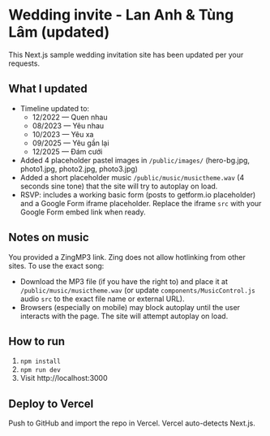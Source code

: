 # Wedding invite - Lan Anh & Tùng Lâm (updated)

This Next.js sample wedding invitation site has been updated per your requests.

## What I updated
- Timeline updated to:
  - 12/2022 — Quen nhau
  - 08/2023 — Yêu nhau
  - 10/2023 — Yêu xa
  - 09/2025 — Yêu gần lại
  - 12/2025 — Đám cưới
- Added 4 placeholder pastel images in `/public/images/` (hero-bg.jpg, photo1.jpg, photo2.jpg, photo3.jpg)
- Added a short placeholder music `/public/music/musictheme.wav` (4 seconds sine tone) that the site will try to autoplay on load.
- RSVP: includes a working basic form (posts to getform.io placeholder) and a Google Form iframe placeholder. Replace the iframe `src` with your Google Form embed link when ready.

## Notes on music
You provided a ZingMP3 link. Zing does not allow hotlinking from other sites.
To use the exact song:
- Download the MP3 file (if you have the right to) and place it at `/public/music/musictheme.wav` (or update `components/MusicControl.js` audio `src` to the exact file name or external URL).
- Browsers (especially on mobile) may block autoplay until the user interacts with the page. The site will attempt autoplay on load.

## How to run
1. `npm install`
2. `npm run dev`
3. Visit http://localhost:3000

## Deploy to Vercel
Push to GitHub and import the repo in Vercel. Vercel auto-detects Next.js.

